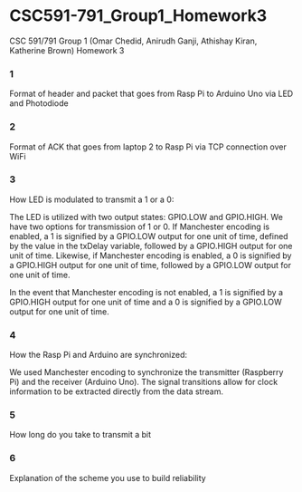 # CSC591-791_Group1_Homework3
CSC 591/791 Group 1 (Omar Chedid, Anirudh Ganji, Athishay Kiran, Katherine Brown) Homework 3

### 1

Format of header and packet that goes from Rasp Pi to Arduino Uno via LED and Photodiode

### 2

Format of ACK that goes from laptop 2 to Rasp Pi via TCP connection over WiFi



### 3

How LED is modulated to transmit a 1 or a 0:

The LED is utilized with two output states: GPIO.LOW and GPIO.HIGH.  We have two options for transmission of 1 or 0.  If Manchester encoding is enabled, a 1 is signified by a GPIO.LOW output for one unit of time, defined by the value in the txDelay variable, followed by a GPIO.HIGH output for one unit of time.  Likewise, if Manchester encoding is enabled, a 0 is signified by a GPIO.HIGH output for one unit of time, followed by a GPIO.LOW output for one unit of time.  <p>In the event that Manchester encoding is not enabled, a 1 is signified by a GPIO.HIGH output for one unit of time and a 0 is signified by a GPIO.LOW output for one unit of time.

### 4

How the Rasp Pi and Arduino are synchronized:

We used Manchester encoding to synchronize the transmitter (Raspberry Pi) and the receiver (Arduino Uno). The signal transitions allow for clock information to be extracted directly from the data stream.

### 5

How long do you take to transmit a bit

### 6

Explanation of the scheme you use to build reliability
